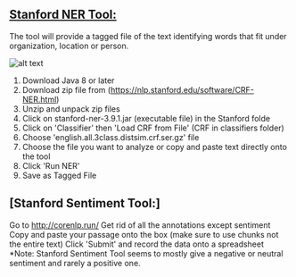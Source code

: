 ## [Stanford NER Tool:](https://nlp.stanford.edu/software/CRF-NER.html)

The tool will provide a tagged file of the text identifying words that fit under organization, location or person.

![alt text](https://github.com/IC97/Defoe-Map/blob/master/images/stanford-ner.png "Stanford NER")

1. Download Java 8 or later
2. Download zip file from (https://nlp.stanford.edu/software/CRF-NER.html)
3. Unzip and unpack zip files
4. Click on stanford-ner-3.9.1.jar (executable file) in the Stanford folde
5. Click on 'Classifier' then 'Load CRF from File' (CRF in classifiers folder)
6. Choose 'english.all.3class.distsim.crf.ser.gz' file 
7. Choose the file you want to analyze or copy and paste text directly onto the tool
8. Click 'Run NER'
9. Save as Tagged File

## [Stanford Sentiment Tool:]
Go to http://corenlp.run/
Get rid of all the annotations except sentiment
Copy and paste your passage onto the box (make sure to use chunks not the entire text)
Click 'Submit' and record the data onto a spreadsheet
*Note: Stanford Sentiment Tool seems to mostly give a negative or neutral sentiment and rarely a positive one.
